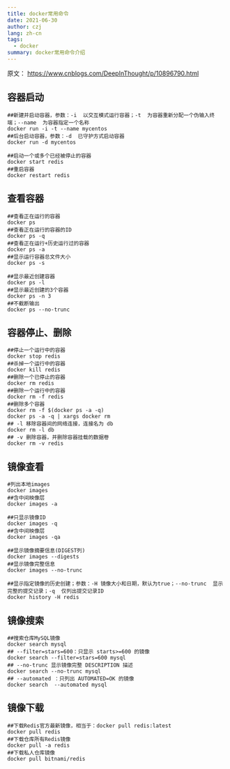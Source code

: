 ```yaml
---
title: docker常用命令
date: 2021-06-30
author: czj
lang: zh-cn
tags:
  - docker
summary: docker常用命令介绍
---
```




原文： https://www.cnblogs.com/DeepInThought/p/10896790.html



## 容器启动

```shell
##新建并启动容器，参数：-i  以交互模式运行容器；-t  为容器重新分配一个伪输入终端；--name  为容器指定一个名称
docker run -i -t --name mycentos
##后台启动容器，参数：-d  已守护方式启动容器
docker run -d mycentos

##启动一个或多个已经被停止的容器
docker start redis
##重启容器
docker restart redis
```

## 查看容器

```shell
##查看正在运行的容器
docker ps
##查看正在运行的容器的ID
docker ps -q
##查看正在运行+历史运行过的容器
docker ps -a
##显示运行容器总文件大小
docker ps -s

##显示最近创建容器
docker ps -l
##显示最近创建的3个容器
docker ps -n 3
##不截断输出
docker ps --no-trunc 
```

## 容器停止、删除

```shell
##停止一个运行中的容器
docker stop redis
##杀掉一个运行中的容器
docker kill redis
##删除一个已停止的容器
docker rm redis
##删除一个运行中的容器
docker rm -f redis
##删除多个容器
docker rm -f $(docker ps -a -q)
docker ps -a -q | xargs docker rm
## -l 移除容器间的网络连接，连接名为 db
docker rm -l db 
## -v 删除容器，并删除容器挂载的数据卷
docker rm -v redis
```

## 镜像查看

```shell
#列出本地images
docker images
##含中间映像层
docker images -a

##只显示镜像ID
docker images -q
##含中间映像层
docker images -qa  

##显示镜像摘要信息(DIGEST列)
docker images --digests
##显示镜像完整信息
docker images --no-trunc

##显示指定镜像的历史创建；参数：-H 镜像大小和日期，默认为true；--no-trunc  显示完整的提交记录；-q  仅列出提交记录ID
docker history -H redis
```

## 镜像搜索

```shell
##搜索仓库MySQL镜像
docker search mysql
## --filter=stars=600：只显示 starts>=600 的镜像
docker search --filter=stars=600 mysql
## --no-trunc 显示镜像完整 DESCRIPTION 描述
docker search --no-trunc mysql
## --automated ：只列出 AUTOMATED=OK 的镜像
docker search  --automated mysql
```

## 镜像下载

```shell
##下载Redis官方最新镜像，相当于：docker pull redis:latest
docker pull redis
##下载仓库所有Redis镜像
docker pull -a redis
##下载私人仓库镜像
docker pull bitnami/redis
```



<ClientOnly>
  <Comment-index article-id="docker-command" />
</ClientOnly>